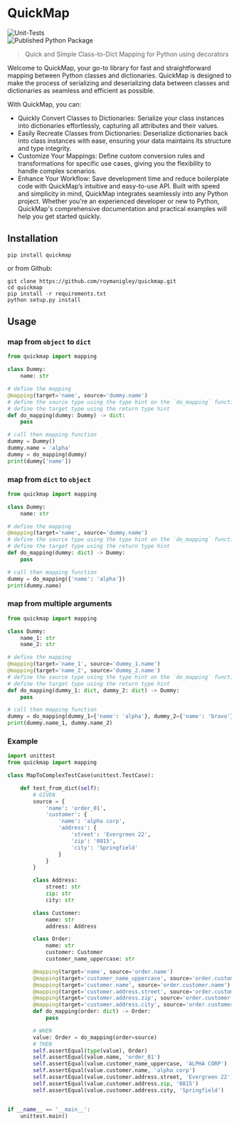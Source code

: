 # QuickMap
![Unit-Tests](https://github.com/roymanigley/QuickMap/actions/workflows/test.yml/badge.svg)  
![Published Python Package](https://github.com/roymanigley/QuickMap/actions/workflows/publish.yml/badge.svg)

> Quick and Simple Class-to-Dict Mapping for Python using decorators  

Welcome to QuickMap, your go-to library for fast and straightforward mapping between Python classes and dictionaries. QuickMap is designed to make the process of serializing and deserializing data between classes and dictionaries as seamless and efficient as possible.  

With QuickMap, you can:

- Quickly Convert Classes to Dictionaries: Serialize your class instances into dictionaries effortlessly, capturing all attributes and their values.
- Easily Recreate Classes from Dictionaries: Deserialize dictionaries back into class instances with ease, ensuring your data maintains its structure and type integrity.
- Customize Your Mappings: Define custom conversion rules and transformations for specific use cases, giving you the flexibility to handle complex scenarios.
- Enhance Your Workflow: Save development time and reduce boilerplate code with QuickMap’s intuitive and easy-to-use API.
Built with speed and simplicity in mind, QuickMap integrates seamlessly into any Python project. Whether you're an experienced developer or new to Python, QuickMap's comprehensive documentation and practical examples will help you get started quickly.


## Installation
```
pip install quickmap
```
or from Github:
```
git clone https://github.com/roymanigley/quickmap.git
cd quickmap
pip install -r requirements.txt
python setup.py install
```
## Usage

### map from `object` to `dict`
```python
from quickmap import mapping

class Dummy:
    name: str

# define the mapping
@mapping(target='name', source='dummy.name')
# define the source type using the type hint on the `do_mapping` function
# define the target type using the return type hint
def do_mapping(dummy: Dummy) -> dict:
    pass

# call then mapping function
dummy = Dummy()
dummy.name = 'alpha'
dummy = do_mapping(dummy)
print(dummy['name'])
```

### map from `dict` to `object`
```python
from quickmap import mapping

class Dummy:
    name: str

# define the mapping
@mapping(target='name', source='dummy.name')
# define the source type using the type hint on the `do_mapping` function
# define the target type using the return type hint
def do_mapping(dummy: dict) -> Dummy:
    pass

# call then mapping function
dummy = do_mapping({'name': 'alpha'})
print(dummy.name)
```

### map from multiple arguments
```python
from quickmap import mapping

class Dummy:
    name_1: str
    name_2: str

# define the mapping
@mapping(target='name_1', source='dummy_1.name')
@mapping(target='name_2', source='dummy_2.name')
# define the source type using the type hint on the `do_mapping` function
# define the target type using the return type hint
def do_mapping(dummy_1: dict, dummy_2: dict) -> Dummy:
    pass

# call then mapping function
dummy = do_mapping(dummy_1={'name': 'alpha'}, dummy_2={'name': 'bravo'})
print(dummy.name_1, dummy.name_2)
```

### Example
```python
import unittest
from quickmap import mapping

class MapToComplexTestCase(unittest.TestCase):

    def test_from_dict(self):
        # GIVEN
        source = {
            'name': 'order_01',
            'customer': {
                'name': 'alpha corp',
                'address': {
                    'street': 'Evergreen 22',
                    'zip': '0815',
                    'city': 'Springfield'
                }
            }
        }

        class Address:
            street: str
            zip: str
            city: str

        class Customer:
            name: str
            address: Address

        class Order:
            name: str
            customer: Customer
            customer_name_uppercase: str

        @mapping(target='name', source='order.name')
        @mapping(target='customer_name_uppercase', source='order.customer.name', function=str.upper)
        @mapping(target='customer.name', source='order.customer.name')
        @mapping(target='customer.address.street', source='order.customer.address.street')
        @mapping(target='customer.address.zip', source='order.customer.address.zip')
        @mapping(target='customer.address.city', source='order.customer.address.city')
        def do_mapping(order: dict) -> Order:
            pass

        # WHEN
        value: Order = do_mapping(order=source)
        # THEN
        self.assertEqual(type(value), Order)
        self.assertEqual(value.name, 'order_01')
        self.assertEqual(value.customer_name_uppercase, 'ALPHA CORP')
        self.assertEqual(value.customer.name, 'alpha corp')
        self.assertEqual(value.customer.address.street, 'Evergreen 22')
        self.assertEqual(value.customer.address.zip, '0815')
        self.assertEqual(value.customer.address.city, 'Springfield')


if __name__ == '__main__':
    unittest.main()
```
